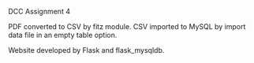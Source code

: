 DCC Assignment 4

PDF converted to CSV by fitz module.
CSV imported to MySQL by import data file in an empty table option.

Website developed by Flask and flask_mysqldb.

